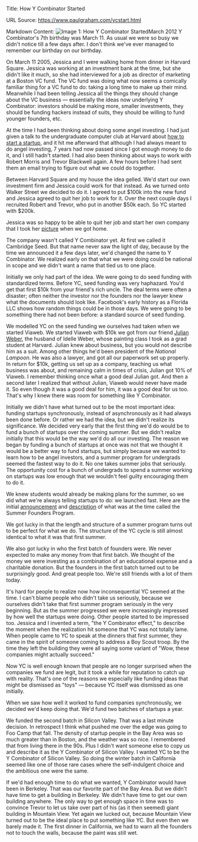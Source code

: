 Title: How Y Combinator Started

URL Source: https://www.paulgraham.com/ycstart.html

Markdown Content:
![Image 1: How Y Combinator Started](https://s.turbifycdn.com/aah/paulgraham/how-y-combinator-started-4.gif)March 2012
Y Combinator's 7th birthday was March 11. As usual we were so busy we didn't notice till a few days after. I don't think we've ever managed to remember our birthday on our birthday.

On March 11 2005, Jessica and I were walking home from dinner in Harvard Square. Jessica was working at an investment bank at the time, but she didn't like it much, so she had interviewed for a job as director of marketing at a Boston VC fund. The VC fund was doing what now seems a comically familiar thing for a VC fund to do: taking a long time to make up their mind. Meanwhile I had been telling Jessica all the things they should change about the VC business — essentially the ideas now underlying Y Combinator: investors should be making more, smaller investments, they should be funding hackers instead of suits, they should be willing to fund younger founders, etc.

At the time I had been thinking about doing some angel investing. I had just given a talk to the undergraduate computer club at Harvard about [how to start a startup](https://www.paulgraham.com/start.html), and it hit me afterward that although I had always meant to do angel investing, 7 years had now passed since I got enough money to do it, and I still hadn't started. I had also been thinking about ways to work with Robert Morris and Trevor Blackwell again. A few hours before I had sent them an email trying to figure out what we could do together.

Between Harvard Square and my house the idea gelled. We'd start our own investment firm and Jessica could work for that instead. As we turned onto Walker Street we decided to do it. I agreed to put $100k into the new fund and Jessica agreed to quit her job to work for it. Over the next couple days I recruited Robert and Trevor, who put in another $50k each. So YC started with $200k.

Jessica was so happy to be able to quit her job and start her own company that I took her [picture](https://web.archive.org/web/20170609055553/http://www.ycombinator.com/yc05.html) when we got home.

The company wasn't called Y Combinator yet. At first we called it Cambridge Seed. But that name never saw the light of day, because by the time we announced it a few days later, we'd changed the name to Y Combinator. We realized early on that what we were doing could be national in scope and we didn't want a name that tied us to one place.

Initially we only had part of the idea. We were going to do seed funding with standardized terms. Before YC, seed funding was very haphazard. You'd get that first $10k from your friend's rich uncle. The deal terms were often a disaster; often neither the investor nor the founders nor the lawyer knew what the documents should look like. Facebook's early history as a Florida LLC shows how random things could be in those days. We were going to be something there had not been before: a standard source of seed funding.

We modelled YC on the seed funding we ourselves had taken when we started Viaweb. We started Viaweb with $10k we got from our friend [Julian Weber](https://www.paulgraham.com/julian.html), the husband of Idelle Weber, whose painting class I took as a grad student at Harvard. Julian knew about business, but you would not describe him as a suit. Among other things he'd been president of the _National Lampoon_. He was also a lawyer, and got all our paperwork set up properly. In return for $10k, getting us set up as a company, teaching us what business was about, and remaining calm in times of crisis, Julian got 10% of Viaweb. I remember thinking once what a good deal Julian got. And then a second later I realized that without Julian, Viaweb would never have made it. So even though it was a good deal for him, it was a good deal for us too. That's why I knew there was room for something like Y Combinator.

Initially we didn't have what turned out to be the most important idea: funding startups synchronously, instead of asynchronously as it had always been done before. Or rather we had the idea, but we didn't realize its significance. We decided very early that the first thing we'd do would be to fund a bunch of startups over the coming summer. But we didn't realize initially that this would be the way we'd do all our investing. The reason we began by funding a bunch of startups at once was not that we thought it would be a better way to fund startups, but simply because we wanted to learn how to be angel investors, and a summer program for undergrads seemed the fastest way to do it. No one takes summer jobs that seriously. The opportunity cost for a bunch of undergrads to spend a summer working on startups was low enough that we wouldn't feel guilty encouraging them to do it.

We knew students would already be making plans for the summer, so we did what we're always telling startups to do: we launched fast. Here are the initial [announcement](https://www.paulgraham.com/summerfounder.html) and [description](https://web.archive.org/web/20170609055553/http://ycombinator.com/old/sfp.html) of what was at the time called the Summer Founders Program.

We got lucky in that the length and structure of a summer program turns out to be perfect for what we do. The structure of the YC cycle is still almost identical to what it was that first summer.

We also got lucky in who the first batch of founders were. We never expected to make any money from that first batch. We thought of the money we were investing as a combination of an educational expense and a charitable donation. But the founders in the first batch turned out to be surprisingly good. And great people too. We're still friends with a lot of them today.

It's hard for people to realize now how inconsequential YC seemed at the time. I can't blame people who didn't take us seriously, because we ourselves didn't take that first summer program seriously in the very beginning. But as the summer progressed we were increasingly impressed by how well the startups were doing. Other people started to be impressed too. Jessica and I invented a term, "the Y Combinator effect," to describe the moment when the realization hit someone that YC was not totally lame. When people came to YC to speak at the dinners that first summer, they came in the spirit of someone coming to address a Boy Scout troop. By the time they left the building they were all saying some variant of "Wow, these companies might actually succeed."

Now YC is well enough known that people are no longer surprised when the companies we fund are legit, but it took a while for reputation to catch up with reality. That's one of the reasons we especially like funding ideas that might be dismissed as "toys" — because YC itself was dismissed as one initially.

When we saw how well it worked to fund companies synchronously, we decided we'd keep doing that. We'd fund two batches of startups a year.

We funded the second batch in Silicon Valley. That was a last minute decision. In retrospect I think what pushed me over the edge was going to Foo Camp that fall. The density of startup people in the Bay Area was so much greater than in Boston, and the weather was so nice. I remembered that from living there in the 90s. Plus I didn't want someone else to copy us and describe it as the Y Combinator of Silicon Valley. I wanted YC to be the Y Combinator of Silicon Valley. So doing the winter batch in California seemed like one of those rare cases where the self-indulgent choice and the ambitious one were the same.

If we'd had enough time to do what we wanted, Y Combinator would have been in Berkeley. That was our favorite part of the Bay Area. But we didn't have time to get a building in Berkeley. We didn't have time to get our own building anywhere. The only way to get enough space in time was to convince Trevor to let us take over part of his (as it then seemed) giant building in Mountain View. Yet again we lucked out, because Mountain View turned out to be the ideal place to put something like YC. But even then we barely made it. The first dinner in California, we had to warn all the founders not to touch the walls, because the paint was still wet.

